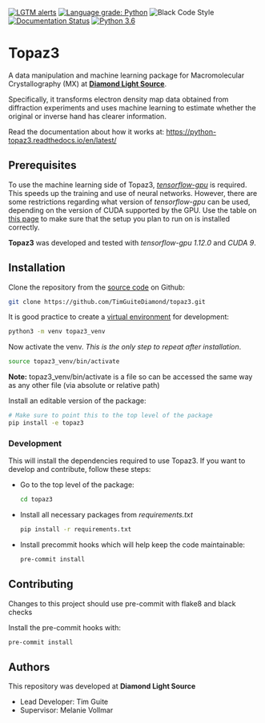 [![LGTM alerts](https://img.shields.io/lgtm/alerts/g/DiamondLightSource/python-topaz3.svg?logo=lgtm&logoWidth=18)](https://lgtm.com/projects/g/DiamondLightSource/python-topaz3/alerts/)
[![Language grade: Python](https://img.shields.io/lgtm/grade/python/g/DiamondLightSource/python-topaz3.svg?logo=lgtm&logoWidth=18)](https://lgtm.com/projects/g/DiamondLightSource/python-topaz3/context:python)
![Black Code Style](https://img.shields.io/badge/code%20style-black-000000.svg)
[![Documentation Status](https://readthedocs.org/projects/python-topaz3/badge/?version=latest)](https://python-topaz3.readthedocs.io/en/latest/?badge=latest)
[![Python 3.6](https://img.shields.io/badge/python-3.6-blue.svg)](https://www.python.org/downloads/release/python-360/)

# Topaz3

A data manipulation and machine learning package for Macromolecular Crystallography (MX) at [**Diamond Light Source**](https://www.diamond.ac.uk/Home.html).

Specifically, it transforms electron density map data obtained from diffraction experiments and uses machine learning to estimate whether the original or inverse hand has clearer information.

Read the documentation about how it works at: https://python-topaz3.readthedocs.io/en/latest/

## Prerequisites

To use the machine learning side of Topaz3, [*tensorflow-gpu*](https://www.tensorflow.org/install/gpu) is required.
This speeds up the training and use of neural networks.
However, there are some restrictions regarding what version of *tensorflow-gpu* can be used, depending on the version of CUDA supported by the GPU.
Use the table on [this page](https://www.tensorflow.org/install/source#tested_build_configurations) to make sure that the setup you plan to run on is installed correctly.

**Topaz3** was developed and tested with *tensorflow-gpu 1.12.0* and *CUDA 9*.

## Installation

Clone the repository from the [source code](https://github.com/DiamondLightSource/python-topaz3.git) on Github:

```bash
git clone https://github.com/TimGuiteDiamond/topaz3.git
```

It is good practice to create a [virtual environment](https://realpython.com/python-virtual-environments-a-primer/) for development:

```bash
python3 -m venv topaz3_venv
```

Now activate the venv. *This is the only step to repeat after installation*.

```bash
source topaz3_venv/bin/activate
```

**Note:** topaz3_venv/bin/activate is a file so can be accessed the same way as any other file
(via absolute or relative path) 

Install an editable version of the package:

```bash
# Make sure to point this to the top level of the package
pip install -e topaz3
```

### Development
This will install the dependencies required to use Topaz3.
If you want to develop and contribute, follow these steps:

- Go to the top level of the package:
    ```bash
    cd topaz3    
    ```
- Install all necessary packages from *requirements.txt*
    ```bash
    pip install -r requirements.txt
    ```
- Install precommit hooks which will help keep the code maintainable:
    ```bash
    pre-commit install
    ```

## Contributing

Changes to this project should use pre-commit with flake8 and black checks

Install the pre-commit hooks with:

```bash
pre-commit install
```

## Authors

This repository was developed at **Diamond Light Source**

- Lead Developer: Tim Guite
- Supervisor: Melanie Vollmar
